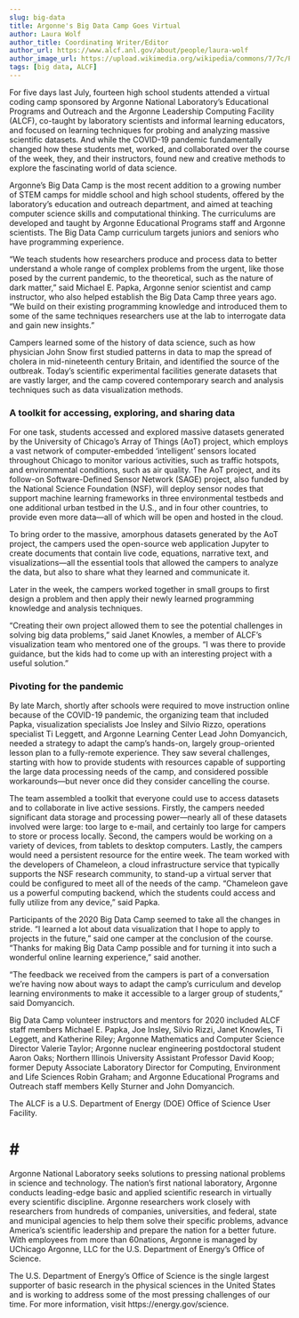 ```yaml
---
slug: big-data
title: Argonne's Big Data Camp Goes Virtual
author: Laura Wolf
author_title: Coordinating Writer/Editor
author_url: https://www.alcf.anl.gov/about/people/laura-wolf
author_image_url: https://upload.wikimedia.org/wikipedia/commons/7/7c/Profile_avatar_placeholder_large.png
tags: [big data, ALCF]
---
```



For five days last July, fourteen high school students attended a virtual coding camp sponsored by Argonne National Laboratory’s Educational Programs and Outreach and the Argonne Leadership Computing Facility (ALCF), co-taught by laboratory scientists and informal learning educators, and focused on learning techniques for probing and analyzing massive scientific datasets. And while the COVID-19 pandemic fundamentally changed how these students met, worked, and collaborated over the course of the week, they, and their instructors, found new and creative methods to explore the fascinating world of data science.

Argonne’s Big Data Camp is the most recent addition to a growing number of STEM camps for middle school and high school students, offered by the laboratory’s education and outreach department, and aimed at teaching computer science skills and computational thinking. The curriculums are developed and taught by Argonne Educational Programs staff and Argonne scientists. The Big Data Camp curriculum targets juniors and seniors who have programming experience.

“We teach students how researchers produce and process data to better understand a whole range of complex problems from the urgent, like those posed by the current pandemic, to the theoretical, such as the nature of dark matter,” said Michael E. Papka, Argonne senior scientist and camp instructor, who also helped establish the Big Data Camp three years ago. “We build on their existing programming knowledge and introduced them to some of the same techniques researchers use at the lab to interrogate data and gain new insights.”

Campers learned some of the history of data science, such as how physician John Snow first studied patterns in data to map the spread of cholera in mid-nineteenth century Britain, and identified the source of the outbreak. Today’s scientific experimental facilities generate datasets that are vastly larger, and the camp covered contemporary search and analysis techniques such as data visualization methods.

### A toolkit for accessing, exploring, and sharing data

For one task, students accessed and explored massive datasets generated by the University of Chicago’s Array of Things (AoT) project, which employs a vast network of computer-embedded ‘intelligent’ sensors located throughout Chicago to monitor various activities, such as traffic hotspots, and environmental conditions, such as air quality. The AoT project, and its follow-on Software-Defined Sensor Network (SAGE) project, also funded by the National Science Foundation (NSF), will deploy sensor nodes that support machine learning frameworks in three environmental testbeds and one additional urban testbed in the U.S., and in four other countries, to provide even more data—all of which will be open and hosted in the cloud.

To bring order to the massive, amorphous datasets generated by the AoT project, the campers used the open-source web application Jupyter to create documents that contain live code, equations, narrative text, and visualizations—all the essential tools that allowed the campers to analyze the data, but also to share what they learned and communicate it.

Later in the week, the campers worked together in small groups to first design a problem and then apply their newly learned programming knowledge and analysis techniques.

“Creating their own project allowed them to see the potential challenges in solving big data problems,” said Janet Knowles, a member of ALCF’s visualization team who mentored one of the groups. “I was there to provide guidance, but the kids had to come up with an interesting project with a useful solution.”

### Pivoting for the pandemic

By late March, shortly after schools were required to move instruction online because of the COVID-19 pandemic, the organizing team that included Papka, visualization specialists Joe Insley and Silvio Rizzo, operations specialist Ti Leggett, and Argonne Learning Center Lead John Domyancich, needed a strategy to adapt the camp’s hands-on, largely group-oriented lesson plan to a fully-remote experience. They saw several challenges, starting with how to provide students with resources capable of supporting the large data processing needs of the camp, and considered possible workarounds—but never once did they consider cancelling the course.

The team assembled a toolkit that everyone could use to access datasets and to collaborate in live active sessions. Firstly, the campers needed significant data storage and processing power—nearly all of these datasets involved were large: too large to e-mail, and certainly too large for campers to store or process locally. Second, the campers would be working on a variety of devices, from tablets to desktop computers. Lastly, the campers would need a persistent resource for the entire week. The team worked with the developers of Chameleon, a cloud infrastructure service that typically supports the NSF research community, to stand-up a virtual server that could be configured to meet all of the needs of the camp. “Chameleon gave us a powerful computing backend, which the students could access and fully utilize from any device,” said Papka.

Participants of the 2020 Big Data Camp seemed to take all the changes in stride. “I learned a lot about data visualization that I hope to apply to projects in the future,” said one camper at the conclusion of the course. “Thanks for making Big Data Camp possible and for turning it into such a wonderful online learning experience,” said another.

“The feedback we received from the campers is part of a conversation we’re having now about ways to adapt the camp’s curriculum and develop learning environments to make it accessible to a larger group of students,” said Domyancich.

Big Data Camp volunteer instructors and mentors for 2020 included ALCF staff members Michael E. Papka, Joe Insley, Silvio Rizzi, Janet Knowles, Ti Leggett, and Katherine Riley; Argonne Mathematics and Computer Science Director Valerie Taylor; Argonne nuclear engineering postdoctoral student Aaron Oaks; Northern Illinois University Assistant Professor David Koop; former Deputy Associate Laboratory Director for Computing, Environment and Life Sciences Robin Graham; and Argonne Educational Programs and Outreach staff members Kelly Sturner and John Domyancich.

The ALCF is a U.S. Department of Energy (DOE) Office of Science User Facility.

# # #

Argonne National Laboratory seeks solutions to pressing national problems in science and technology. The nation’s first national laboratory, Argonne conducts leading-edge basic and applied scientific research in virtually every scientific discipline. Argonne researchers work closely with researchers from hundreds of companies, universities, and federal, state and municipal agencies to help them solve their specific problems, advance America’s scientific leadership and prepare the nation for a better future. With employees from more than 60nations, Argonne is managed by UChicago Argonne, LLC for the U.S. Department of Energy’s Office of Science.

The U.S. Department of Energy’s Office of Science is the single largest supporter of basic research in the physical sciences in the United States and is working to address some of the most pressing challenges of our time. For more information, visit https://​ener​gy​.gov/​s​c​ience.